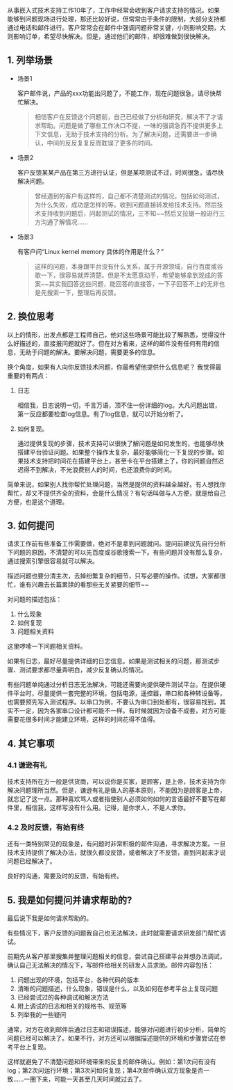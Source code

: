 从事嵌入式技术支持工作10年了，工作中经常会收到客户请求支持的情况。如果能够到问题现场进行处理，那还比较好说，但常常由于条件的限制，大部分支持都通过电话和邮件进行。客户常常会在邮件中强调问题非常关键，小则影响交期，大则影响订单，希望尽快解决。但是，通过他们的邮件，却很难做到很快解决。

## 1. 列举场景

- 场景1

  客户邮件说，产品的xxx功能出问题了，不能工作，现在问题很急，请尽快帮忙解决。

  > 相信客户在反馈这个问题前，自己已经做了分析和研究，解决不了才请求帮助。问题是做了哪些工作决口不提，一味的强调急而不提供更多上下文信息，无助于技术支持的分析。为了解决问题，还需要进一步确认，中间的反反复复反而耽误了更多的时间。

- 场景2

  客户反馈某某产品在第三方进行认证，但是某项测试不过，时间很急，请尽快解决问题。

  > 曾经遇到的客户有这样的，自己都不清楚测试的情况，包括如何测试，为什么失败，成功是怎样的等。收到问题直接转发给技术支持。然后技术支持收到问题后，问起测试的情况，三不知~~然后又拉锯一般进行三方沟通了解情况……
  
- 场景3

  有客户问“Linux kernel memory 具体的作用是什么？”
  
  > 这样的问题，本身跟平台没有什么关系，属于开源领域，自行百度或谷歌一下，很容易就弄清楚。但是不太愿意动手，希望能够拿到现成的答案~~其实我回答这些问题，能回答的直接答，一下子回答不上的无非也是先搜索一下，整理后再反馈。
  

## 2. 换位思考

以上的情形，出发点都是工程师自己，他对这些场景可能比较了解熟悉，觉得没什么好描述的，直接报问题就好了。但在对方看来，这样的邮件没有任何有用的信息，无助于问题的解决。要解决问题，需要更多的信息。

换个角度，如果有人向你反馈技术问题，你最希望他提供什么信息呢？
我觉得最重要的有两点：

1. 日志

    相信我，日志说明一切，千言万语，顶不住一份详细的log。大凡问题出错，第一反应都要检查log信息。有了log信息，就可以开始分析了。

2. 如何复现。

    通过提供复现的步骤，技术支持可以很快了解问题是如何发生的，也能够尽快搭建平台验证问题。如果整个操作太复杂，最好能够简化一下复现的步骤。如果技术支持把时间花在搭建平台上，甚至卡在平台搭建上了，你的问题自然迟迟得不到解决，不光浪费别人的时间，也还浪费你的时间。

简单来说，如果别人找你帮忙处理问题，当然是提供的资料越全越好。有人想找你帮忙，却又不提供齐全的资料，会是什么情况？有句话叫做与人方便，就是给自己方便，也是这个道理。

## 3. 如何提问

请求工作前有些准备工作需要做，绝对不是拿到问题就问。提问前建议先自行分析下问题的原因，不清楚的可以先百度或谷歌搜索一下。有些问题并没有那么复杂，通过搜索引擎很容易就可以解决。

描述问题也要分清主次，去掉纷繁复杂的细节，只写必要的操作。试想，大家都很忙，谁有兴趣去长篇累牍的看那些无关紧要的细节~~

对问题的描述包括：

1. 什么现象
2. 如何复现
3. 问题相关资料

这里啰嗦一下问题相关资料。

如果有日志，最好尽量提供详细的日志信息。如果是测试相关的问题，那测试步骤、测试要求都尽量弄明白，减少反复确认的情况。

有些问题单纯通过分析日志无法解决，可能还需要向提供硬件测试平台。在提供硬件平台时，尽量提供一套完整的环境，包括电源，遥控器，串口和各种转设备等，也需要预先写入测试程序。以串口为例，不要认为串口到处都有，很容易找到，其实不一定，因为各家串口设计都可能不一样。有时候就因为设备不成套，对方可能需要花很多时间才能建立环境，这样的时间花得不值得。

## 4. 其它事项
### 4.1 谦逊有礼

技术支持所在方一般是供货商，可以说你是买家，是顾客，是上帝，技术支持为你解决问题理所当然。但是，谦逊有礼是做人的基本原则，不能因为是顾客是上帝，就忘记了这一点。那种喜欢骂人或者指使别人必须如何如何的言语最好不要写在邮件里，相信我，这样写没有什么用。记得，是你求人，不是人求你。

### 4.2 及时反馈，有始有终

还有一类特别常见的现象是，有问题时非常积极的邮件沟通，寻求解决方案。一旦技术支持提供了解决办法，就很久都没反馈，或者解决了不反馈，直到问起来才说问题已经解决了。

良好的沟通，需要及时的反馈，有始有终。

## 5. 我是如何提问并请求帮助的?

最后说下我是如何请求帮助的。

有些情况下，客户反馈的问题我自己也无法解决，此时就需要请求研发部门帮忙调试。

前期先从客户那里搜集并整理问题相关的信息，尝试自己搭建平台并想办法调试，确认自己无法解决的情况下，写邮件给相关的研发人员求助。邮件内容包括：
1. 问题出现的环境，包括平台，各种代码的版本
2. 清晰的问题描述，什么现象，错误是什么，以及如何在参考平台上复现问题
3. 已经尝试过的各种调试和解决方法
4. 附上调试的日志和相关的规格书、规范等
5. 列举我的一些疑问

通常，对方在收到邮件后通过日志和错误描述，能够对问题进行初步分析，简单的问题已经可以解决了。如果不行，对方还可以根据描述提供的环境和步骤尝试在参考平台上复现。

这样就避免了不清楚问题和环境带来的反复的邮件确认。例如：第1次问有没有log；第2次问运行环境；第3次问如何复现；第4次邮件确认双方现象是否一致……一圈下来，可能一天甚至几天时间就过去了。